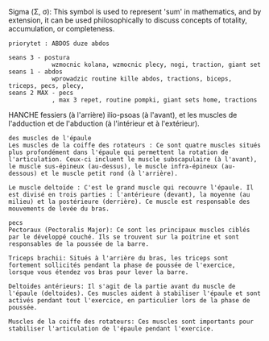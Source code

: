 Sigma (Σ, σ): This symbol is used to represent 'sum' in mathematics, and by extension, it can be used philosophically to discuss concepts of totality, accumulation, or completeness.

    
    
    priorytet : ABDOS duze abdos

    seans 3 - postura
                wzmocnic kolana, wzmocnic plecy, nogi, traction, giant set
    seans 1 - abdos
                wprowadzic routine kille abdos, tractions, biceps, triceps, pecs, plecy, 
    seans 2 MAX - pecs 
                , max 3 repet, routine pompki, giant sets home, tractions

HANCHE 
    fessiers (à l'arrière)
    ilio-psoas (à l'avant), 
    et les muscles de l'adduction et de l'abduction (à l'intérieur et à l'extérieur). 
    
    
    des muscles de l'épaule
    Les muscles de la coiffe des rotateurs : Ce sont quatre muscles situés plus profondément dans l'épaule qui permettent la rotation de l'articulation. Ceux-ci incluent le muscle subscapulaire (à l'avant), le muscle sus-épineux (au-dessus), le muscle infra-épineux (au-dessous) et le muscle petit rond (à l'arrière).

    Le muscle deltoïde : C'est le grand muscle qui recouvre l'épaule. Il est divisé en trois parties : l'antérieure (devant), la moyenne (au milieu) et la postérieure (derrière). Ce muscle est responsable des mouvements de levée du bras.

    pecs
    Pectoraux (Pectoralis Major): Ce sont les principaux muscles ciblés par le développé couché. Ils se trouvent sur la poitrine et sont responsables de la poussée de la barre.

    Triceps brachii: Situés à l'arrière du bras, les triceps sont fortement sollicités pendant la phase de poussée de l'exercice, lorsque vous étendez vos bras pour lever la barre.

    Deltoides antérieurs: Il s'agit de la partie avant du muscle de l'épaule (deltoides). Ces muscles aident à stabiliser l'épaule et sont activés pendant tout l'exercice, en particulier lors de la phase de poussée.

    Muscles de la coiffe des rotateurs: Ces muscles sont importants pour stabiliser l'articulation de l'épaule pendant l'exercice.


